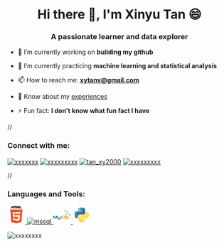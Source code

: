 <!--
**Tan-xinyu2000/Tan-xinyu2000** is a ✨ _special_ ✨ repository because its `README.md` (this file) appears on your GitHub profile.
-->

<h1 align='center'> Hi there 👋, I'm Xinyu Tan 😄 </h1> 
<h3 align='center'> A passionate learner and data explorer</h3> 
 
- 🔭 I’m currently working on **building my github** 
 
- 🌱 I’m currently practicing **machine learning and statistical analysis** 
 
- 📫 How to reach me: **xytanv@gmail.com** 
 
- 📄 Know about my [experiences](https://www.linkedin.com/in/xinyu-tan-1222b9230/) 
 
- ⚡ Fun fact: **I don't know what fun fact I have** 

//
<h3 align="left">Connect with me:</h3> 
<p align="left"> 
<a href="https://twitter.com/xxxxxxx" target="blank"><img align="center" src="https://raw.githubusercontent.com/rahuldkjain/github-profile-readme-generator/master/src/images/icons/Social/twitter.svg" alt="xxxxxxx" height="30" width="40" /></a> 
<a href="https://kaggle.com/xxxxxxxxx" target="blank"><img align="center" src="https://raw.githubusercontent.com/rahuldkjain/github-profile-readme-generator/master/src/images/icons/Social/kaggle.svg" alt="xxxxxxxxx" height="30" width="40" /></a> 
<a href="https://instagram.com/tan_xy2000" target="blank"><img align="center" src="https://raw.githubusercontent.com/rahuldkjain/github-profile-readme-generator/master/src/images/icons/Social/instagram.svg" alt="tan_xy2000" height="30" width="40" /></a> 
<a href="https://www.leetcode.com/xxxxxxxxx" target="blank"><img align="center" src="https://raw.githubusercontent.com/rahuldkjain/github-profile-readme-generator/master/src/images/icons/Social/leet-code.svg" alt="xxxxxxxxx" height="30" width="40" /></a> 
</p> 
 //
 
<h3 align="left">Languages and Tools:</h3> 
<p align="left"> <a href="https://www.w3.org/html/" target="_blank" rel="noreferrer"> <img src="https://raw.githubusercontent.com/devicons/devicon/master/icons/html5/html5-original-wordmark.svg" alt="html5" width="40" height="40"/> </a> <a href="https://www.microsoft.com/en-us/sql-server" target="_blank" rel="noreferrer"> <img src="https://www.svgrepo.com/show/303229/microsoft-sql-server-logo.svg" alt="mssql" width="40" height="40"/> </a> <a href="https://www.mysql.com/" target="_blank" rel="noreferrer"> <img src="https://raw.githubusercontent.com/devicons/devicon/master/icons/mysql/mysql-original-wordmark.svg" alt="mysql" width="40" height="40"/> </a> <a href="https://www.python.org" target="_blank" rel="noreferrer"> <img src="https://raw.githubusercontent.com/devicons/devicon/master/icons/python/python-original.svg" alt="python" width="40" height="40"/> </a> </p> 
 
<p><img align="center" src="https://github-readme-stats.vercel.app/api/top-langs?username=xxxxxxxx&show_icons=true&locale=en&layout=compact" alt="xxxxxxxx" /></p> 
